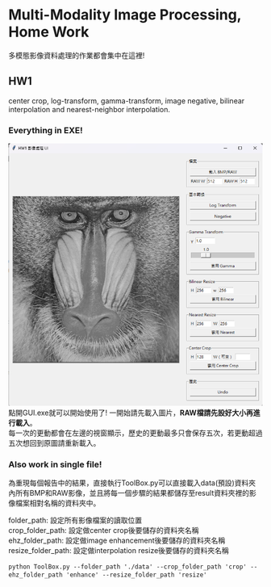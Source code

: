 # Multi-Modality Image Processing, Home Work

多模態影像資料處理的作業都會集中在這裡!


## HW1
center crop, log-transform, gamma-transform, image negative, bilinear interpolation and nearest-neighbor interpolation.
### Everything in EXE!

![UI preview](exe_screenshot.png)  
點開GUI.exe就可以開始使用了! 一開始請先載入圖片，**RAW檔請先設好大小再進行載入**。  
每一次的更動都會在左邊的視窗顯示，歷史的更動最多只會保存五次，若更動超過五次想回到原圖請重新載入。

### Also work in single file!
為重現每個報告中的結果，直接執行ToolBox.py可以直接載入data(預設)資料夾內所有BMP和RAW影像，並且將每一個步驟的結果都儲存至result資料夾裡的影像檔案相對名稱的資料夾中。  
  
folder_path: 設定所有影像檔案的讀取位置  
crop_folder_path: 設定做center crop後要儲存的資料夾名稱  
ehz_folder_path: 設定做image enhancement後要儲存的資料夾名稱  
resize_folder_path: 設定做interpolation resize後要儲存的資料夾名稱  


    python ToolBox.py --folder_path './data' --crop_folder_path 'crop' --ehz_folder_path 'enhance' --resize_folder_path 'resize'
